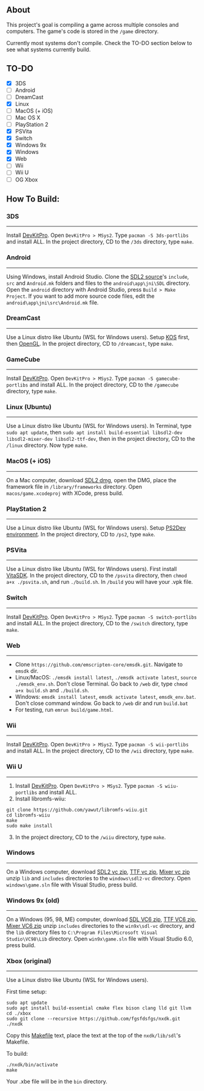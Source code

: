 ## About

This project's goal is compiling a game across multiple consoles and computers. The game's code is stored in the `/game` directory.

Currently most systems don't compile. Check the TO-DO section below to see what systems currently build.

## TO-DO
- [x] 3DS
- [ ] Android
- [ ] DreamCast
- [x] Linux
- [ ] MacOS (+ iOS)
- [ ] Mac OS X
- [ ] PlayStation 2
- [x] PSVita
- [x] Switch
- [x] Windows 9x
- [x] Windows
- [x] Web
- [ ] Wii
- [ ] Wii U
- [ ] OG Xbox

## How To Build:

### 3DS
- - -
Install [DevKitPro](https://devkitpro.org/wiki/Getting_Started). Open `DevKitPro > MSys2`. Type `pacman -S 3ds-portlibs` and install ALL. In the project directory, CD to the `/3ds` directory, type `make`.

### Android
- - -
Using Windows, install Android Studio. Clone the [SDL2 source](https://github.com/libsdl-org/SDL)'s `include`, `src` and `Android.mk` folders and files to the `android\app\jni\SDL` directory. Open the `android` directory with Android Studio, press `Build > Make Project`. If you want to add more source code files, edit the `android\app\jni\src\Android.mk` file.

### DreamCast
- - -
Use a Linux distro like Ubuntu (WSL for Windows users). Setup [KOS](https://gist.github.com/erfg12/a55328f50abaea15bd06d6584ed435af#file-kos-setup-easy-md) first, then [OpenGL](https://gist.github.com/erfg12/64285ce6e466fccbe8316f2e7594861a#file-kos-sdl-with-opengl-md). In the project directory, CD to `/dreamcast`, type `make`.

### GameCube
- - -
Install [DevKitPro](https://devkitpro.org/wiki/Getting_Started). Open `DevKitPro > MSys2`. Type `pacman -S gamecube-portlibs` and install ALL. In the project directory, CD to the `/gamecube` directory, type `make`.

### Linux (Ubuntu)
- - -
Use a Linux distro like Ubuntu (WSL for Windows users). In Terminal, type `sudo apt update`, then `sudo apt install build-essential libsdl2-dev libsdl2-mixer-dev libsdl2-ttf-dev`, then in the project directory, CD to the `/linux` directory. Now type `make`.

### MacOS (+ iOS)
- - -
On a Mac computer, download [SDL2 dmg](https://github.com/libsdl-org/SDL/releases/latest), open the DMG, place the framework file in `/library/frameworks` directory. Open `macos/game.xcodeproj` with XCode, press build.

### PlayStation 2
- - -
Use a Linux distro like Ubuntu (WSL for Windows users). Setup [PS2Dev environment](https://gist.github.com/erfg12/45bb0311f53bf2037d338c357c8c33f0). In the project directory, CD to `/ps2`, type `make`.

### PSVita
- - -
Use a Linux distro like Ubuntu (WSL for Windows users). First install [VitaSDK](https://vitasdk.org/). In the project directory, CD to the `/psvita` directory, then `chmod a+x ./psvita.sh`, and run `./build.sh`. In `/build` you will have your .vpk file.

### Switch
- - -
Install [DevKitPro](https://devkitpro.org/wiki/Getting_Started). Open `DevKitPro > MSys2`. Type `pacman -S switch-portlibs` and install ALL. In the project directory, CD to the `/switch` directory, type `make`.

### Web
- - -
* Clone `https://github.com/emscripten-core/emsdk.git`. Navigate to `emsdk` dir. 
* Linux/MacOS: `./emsdk install latest`, `./emsdk activate latest`, `source ./emsdk_env.sh`. Don't close Terminal. Go back to `/web` dir, type `chmod a+x build.sh` and `./build.sh`. 
* Windows: `emsdk install latest`, `emsdk activate latest`, `emsdk_env.bat`. Don't close command window. Go back to `/web` dir and run `build.bat`
* For testing, run `emrun build/game.html`. 

### Wii
- - -
Install [DevKitPro](https://devkitpro.org/wiki/Getting_Started). Open `DevKitPro > MSys2`. Type `pacman -S wii-portlibs` and install ALL. In the project directory, CD to the `/wii` directory, type `make`.

### Wii U
- - -
1. Install [DevKitPro](https://devkitpro.org/wiki/Getting_Started). Open `DevKitPro > MSys2`. Type `pacman -S wiiu-portlibs` and install ALL.
2. Install libromfs-wiiu:
```
git clone https://github.com/yawut/libromfs-wiiu.git
cd libromfs-wiiu
make
sudo make install
```
3. In the project directory, CD to the `/wiiu` directory, type `make`.

### Windows
- - -
On a Windows computer, download [SDL2 vc zip](https://github.com/libsdl-org/SDL/releases), [TTF vc zip](https://github.com/libsdl-org/SDL_ttf/releases), [Mixer vc zip](https://github.com/libsdl-org/SDL_mixer/releases) unzip `lib` and `includes` directories to the `windows\sdl2-vc` directory. Open `windows\game.sln` file with Visual Studio, press build.

### Windows 9x (old)
- - -
On a Windows (95, 98, ME) computer, download [SDL VC6 zip](https://libsdl.org/release/SDL-devel-1.2.14-VC6.zip), [TTF VC6 zip](https://www.libsdl.org/projects/SDL_ttf/release/SDL_ttf-devel-2.0.8-VC6.zip), [Mixer VC6 zip](https://www.libsdl.org/projects/SDL_mixer/release/SDL_mixer-devel-1.2.7-VC6.zip) unzip `includes` directories to the `win9x\sdl-vc` directory, and the `lib` directory files to `C:\Program Files\Microsoft Visual Studio\VC98\Lib` directory. Open `win9x\game.sln` file with Visual Studio 6.0, press build.

### Xbox (original)
- - -
Use a Linux distro like Ubuntu (WSL for Windows users).

First time setup:
```
sudo apt update
sudo apt install build-essential cmake flex bison clang lld git llvm
cd ./xbox
sudo git clone --recursive https://github.com/fgsfdsfgs/nxdk.git ./nxdk
```

Copy this [Makefile](https://raw.githubusercontent.com/fgsfdsfgs/nxdk/development/lib/sdl/SDL2_mixer/Makefile) text, place the text at the top of the `nxdk/lib/sdl`'s Makefile.

To build:
```
./nxdk/bin/activate
make
```
Your .xbe file will be in the `bin` directory.
